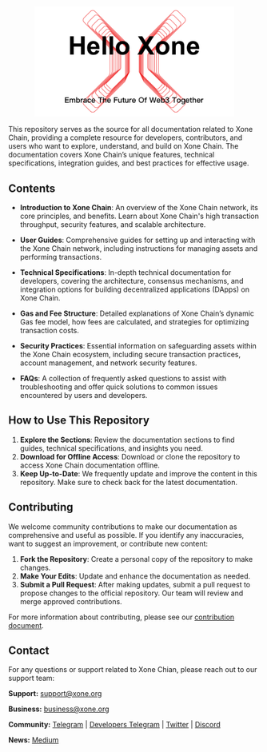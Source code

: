 <p align="center">
  <img src="./public/images/docs_banner.png" alt="docs banner" width="400">
</p>

This repository serves as the source for all documentation related to Xone Chain, providing a complete resource for developers, contributors, and users who want to explore, understand, and build on Xone Chain. The documentation covers Xone Chain’s unique features, technical specifications, integration guides, and best practices for effective usage.

## Contents

- **Introduction to Xone Chain**: An overview of the Xone Chain network, its core principles, and benefits. Learn about Xone Chain's high transaction throughput, security features, and scalable architecture.
- **User Guides**: Comprehensive guides for setting up and interacting with the Xone Chain network, including instructions for managing assets and performing transactions.

- **Technical Specifications**: In-depth technical documentation for developers, covering the architecture, consensus mechanisms, and integration options for building decentralized applications (DApps) on Xone Chain.

- **Gas and Fee Structure**: Detailed explanations of Xone Chain’s dynamic Gas fee model, how fees are calculated, and strategies for optimizing transaction costs.

- **Security Practices**: Essential information on safeguarding assets within the Xone Chain ecosystem, including secure transaction practices, account management, and network security features.

- **FAQs**: A collection of frequently asked questions to assist with troubleshooting and offer quick solutions to common issues encountered by users and developers.

## How to Use This Repository

1. **Explore the Sections**: Review the documentation sections to find guides, technical specifications, and insights you need.
2. **Download for Offline Access**: Download or clone the repository to access Xone Chain documentation offline.
3. **Keep Up-to-Date**: We frequently update and improve the content in this repository. Make sure to check back for the latest documentation.

## Contributing

We welcome community contributions to make our documentation as comprehensive and useful as possible. If you identify any inaccuracies, want to suggest an improvement, or contribute new content:

1. **Fork the Repository**: Create a personal copy of the repository to make changes.
2. **Make Your Edits**: Update and enhance the documentation as needed.
3. **Submit a Pull Request**: After making updates, submit a pull request to propose changes to the official repository. Our team will review and merge approved contributions.

For more information about contributing, please see our [contribution document](https://docs.xone.org/study/contribut).

## Contact

For any questions or support related to Xone Chian, please reach out to our support team:

**Support:** [support@xone.org](mailto:support@xone.org)

**Business:** [business@xone.org](mailto:business@xone.org)

**Community:** [Telegram](https://t.me/Xone_Group) | [Developers Telegram](https://t.me/Xone_Developers) | [Twitter](https://x.com/xone_chain) | [Discord](https://discord.gg/Du9y2GHV)

**News:** [Medium](https://medium.com/@xone_chain)
